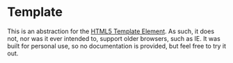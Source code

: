 # Template

This is an abstraction for the [HTML5 Template Element](https://developer.mozilla.org/en-US/docs/Web/HTML/Element/template). As such, it does not, nor was it ever intended to, support older browsers, such as IE. It was built for personal use, so no documentation is provided, but feel free to try it out.
